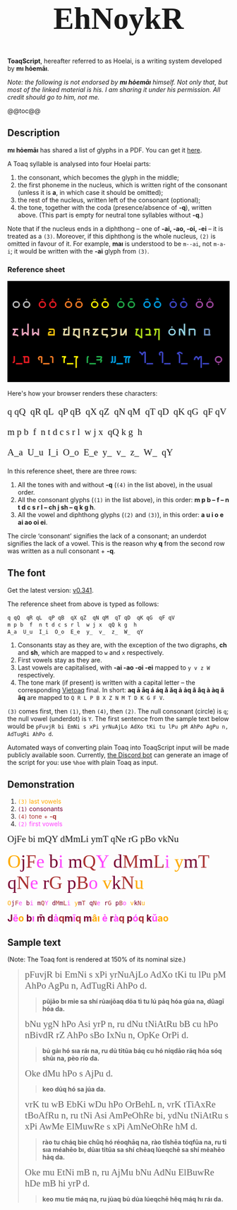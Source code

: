 <style>
@font-face {
  font-family: 'ToaqScript';
  src: url(../assets/ToaqScript_v0.341.ttf);
}
u {
  text-decoration: none;
  font-family: ToaqScript;
  font-size: 150%;
}
</style>

<h1 style="font-size: 500%; font-family: ToaqScript; text-align: center;">EhNoykR</h1>

<b>ToaqScript</b>, hereafter referred to as Hoelai, is a writing system developed by **mı hỏemāı**.

*Note: the following is not endorsed by **mı hỏemāı** himself. Not only that, but most of the linked material is his. I am sharing it under his permission. All credit should go to him, not me.*

@@toc@@

## Description

**mı hỏemāı** has shared a list of glyphs in a PDF. You can get it [here](assets/script-sheet.pdf).

A Toaq syllable is analysed into four Hoelai parts:
1. the consonant, which becomes the glyph in the middle;
2. the first phoneme in the nucleus, which is written right of the consonant (unless it is **a**, in which case it should be omitted);
3. the rest of the nucleus, written left of the consonant (optional);
4. the tone, together with the coda (presence/absence of **-q**), written above. (This part is empty for neutral tone syllables without **-q**.)

Note that if the nucleus ends in a diphthong – one of **-ai, -ao, -oi, -ei** – it is treated as a `(3)`. Moreover, if this diphthong is the whole nucleus, `(2)` is omitted in favour of it. For example, **maı** is understood to be `m--ai`, not `m-a-i`; it would be written with the **-ai** glyph from `(3)`.

### Reference sheet

![Reference sheet](assets/reference-sheet.png)

Here's how your browser renders these characters:

<u>
<p>q qQ&ensp;qR qL&ensp;qP qB&ensp;qX qZ&ensp;qN qM&ensp;qT qD&ensp;qK qG&ensp;qF qV </p>
<p>m p b&ensp;f&ensp;n t d c s r l&ensp;w j x&ensp;qQ k g&ensp;h </p>
<p>A_a&ensp;U_u&ensp;I_i&ensp;O_o&ensp;E_e&ensp;y_&ensp;v_&ensp;z_&ensp;W_&ensp;qY</p>
</u>

In this reference sheet, there are three rows:
1. All the tones with and without **-q** (`(4)` in the list above), in the usual order.
2. All the consonant glyphs (`(1)` in the list above), in this order: **m p b – f – n t d c s r l – ch j sh – q k g h**.
3. All the vowel and diphthong glyphs (`(2)` and `(3)`), in this order: **a u i o e ai ao oi ei**.

The circle ‘consonant’ signifies the lack of a consonant; an underdot signifies the lack of a vowel. This is the reason why **q** from the second row was written as a null consonant + **-q**.

## The font

Get the latest version: [v0.341](assets/ToaqScript_v0.341.ttf).

The reference sheet from above is typed as follows:
```
q qQ  qR qL  qP qB  qX qZ  qN qM  qT qD  qK qG  qF qV 
m p b  f  n t d c s r l  w j x  qQ k g  h 
A_a  U_u  I_i  O_o  E_e  y_  v_  z_  W_  qY
```

1. Consonants stay as they are, with the exception of the two digraphs, **ch** and **sh**, which are mapped to `w` and `x` respectively.
2. First vowels stay as they are.
3. Last vowels are capitalised, with **-ai -ao -oi -ei** mapped to `y v z W` respectively.
4. The tone mark (if present) is written with a capital letter – the corresponding [Vietoaq](vietoaq.md) final. In short: **aq ā āq á áq ǎ ǎq ả ảq â âq à àq ã ãq** are mapped to `Q R L P B X Z N M T D K G F V`.

`(3)` comes first, then `(1)`, then `(4)`, then `(2)`. The null consonant (circle) is `q`; the null vowel (underdot) is `Y`. The first sentence from the sample text below would be `pFuvjR bi EmNi s xPi yrNuAjLo AdXo tKi tu lPu pM AhPo AgPu n, AdTugRi AhPo d`.

Automated ways of converting plain Toaq into ToaqScript input will be made publicly available soon. Currently, [the Discord bot](nuogai.md) can generate an image of the script for you: use `%hoe` with plain Toaq as input.

## Demonstration

1. <span style="color: #ffaa00;"><code>(3)</code> last vowels</span>
2. <span style="color: #770033;"><code>(1)</code> consonants</span>
3. <span style="color: #aa3333;"><code>(4)</code> tone + <strong>-q</strong></span>
4. <span style="color: #ff44ff;"><code>(2)</code> first vowels</span>

<u>OjFe bi mQY dMmLi ymT qNe rG pBo vkNu</u>

<!-- This is the dumbest ever way to do this, I know. -->

<u style="font-size: 300%">
<span style="color: #fa0;">O</span><!--
  --><span style="color: #703;">j</span><!--
  --><span style="color: #a33;">F</span><!--
  --><span style="color: #f4f;">e</span> <!--
  --><span style="color: #703;">b</span><!--
  --><span style="color: #f4f;">i</span> <!--
  --><span style="color: #703;">m</span><!--
  --><span style="color: #a33;">Q</span><!--
  --><span style="color: #f4f;">Y</span> <!--
  --><span style="color: #703;">d</span><!--
  --><span style="color: #a33;">M</span><!--
  --><span style="color: #703;">m</span><!--
  --><span style="color: #a33;">L</span><!--
  --><span style="color: #f4f;">i</span> <!--
  --><span style="color: #fa0;">y</span><!--
  --><span style="color: #703;">m</span><!--
  --><span style="color: #a33;">T</span> <!--
  --><span style="color: #703;">q</span><!--
  --><span style="color: #a33;">N</span><!--
  --><span style="color: #f4f;">e</span> <!--
  --><span style="color: #703;">r</span><!--
  --><span style="color: #a33;">G</span> <!--
  --><span style="color: #703;">p</span><!--
  --><span style="color: #a33;">B</span><!--
  --><span style="color: #f4f;">o</span> <!--
  --><span style="color: #fa0;">v</span><!--
  --><span style="color: #703;">k</span><!--
  --><span style="color: #a33;">N</span><!--
  --><span style="color: #fa0;">u</span>
</u>

<pre>
<span style="color: #fa0;">O</span><!--
  --><span style="color: #703;">j</span><!--
  --><span style="color: #a33;">F</span><!--
  --><span style="color: #f4f;">e</span> <!--
  --><span style="color: #703;">b</span><!--
  --><span style="color: #f4f;">i</span> <!--
  --><span style="color: #703;">m</span><!--
  --><span style="color: #a33;">Q</span><!--
  --><span style="color: #f4f;">Y</span> <!--
  --><span style="color: #703;">d</span><!--
  --><span style="color: #a33;">M</span><!--
  --><span style="color: #703;">m</span><!--
  --><span style="color: #a33;">L</span><!--
  --><span style="color: #f4f;">i</span> <!--
  --><span style="color: #fa0;">y</span><!--
  --><span style="color: #703;">m</span><!--
  --><span style="color: #a33;">T</span> <!--
  --><span style="color: #703;">q</span><!--
  --><span style="color: #a33;">N</span><!--
  --><span style="color: #f4f;">e</span> <!--
  --><span style="color: #703;">r</span><!--
  --><span style="color: #a33;">G</span> <!--
  --><span style="color: #703;">p</span><!--
  --><span style="color: #a33;">B</span><!--
  --><span style="color: #f4f;">o</span> <!--
  --><span style="color: #fa0;">v</span><!--
  --><span style="color: #703;">k</span><!--
  --><span style="color: #a33;">N</span><!--
  --><span style="color: #fa0;">u</span>
</pre>

<strong style="font-size: 150%">
<span style="color: #703;">J</span><!--
  --><span style="color: #f4f;">e</span><!--
  --><span style="color: #a33;">&#x303;</span><!--
  --><span style="color: #fa0;">o</span> <!--
  --><span style="color: #703;">b</span><!--
  --><span style="color: #f4f;">ı</span> <!--
  --><span style="color: #703;">m</span><!--
  --><span style="color: #a33;">&#x304;</span> <!--
  --><span style="color: #703;">d</span><!--
  --><span style="color: #f4f;">a</span><!--
  --><span style="color: #a33;">&#x309;</span><!--
  --><span style="color: #a33;">q</span><!--
  --><span style="color: #703;">m</span><!--
  --><span style="color: #f4f;">ı</span><!--
  --><span style="color: #a33;">&#x304;</span><!--
  --><span style="color: #a33;">q</span> <!--
  --><span style="color: #703;">m</span><!--
  --><span style="color: #fa0;">a</span><!--
  --><span style="color: #a33;">&#x302;</span><!--
  --><span style="color: #fa0;">ı</span> <!--
  --><span style="color: #f4f;">e</span><!--
  --><span style="color: #a33;">&#x309;</span> <!--
  --><span style="color: #703;">r</span><!--
  --><span style="color: #f4f;">a</span><!--
  --><span style="color: #a33;">&#x300;</span><!--
  --><span style="color: #a33;">q</span> <!--
  --><span style="color: #703;">p</span><!--
  --><span style="color: #f4f;">o</span><!--
  --><span style="color: #a33;">&#x301;</span><!--
  --><span style="color: #a33;">q</span> <!--
  --><span style="color: #703;">k</span><!--
  --><span style="color: #f4f;">u</span><!--
  --><span style="color: #a33;">&#x30c;</span><!--
  --><span style="color: #fa0;">a</span><!--
  --><span style="color: #fa0;">o</span>
</strong>

## Sample text

(Note: The Toaq font is rendered at 150% of its nominal size.)

> <u>pFuvjR bi EmNi s xPi yrNuAjLo AdXo tKi tu lPu pM AhPo AgPu n, AdTugRi AhPo d.</u>
> > **pũjāo bı mỉe sa shí rủaıjōaq döa tì tu lú pảq hóa gúa na, dûagī hóa da.**  
>
> <u>bNu ygN hPo Asi yrP n, ru dNu tNiAtRu bB cu hPo nBivdR rZ AhPo sBo IxNu n, OpKe OrPi d.</u>
> > **bủ gảı hó sıa ráı na, ru dủ tỉtūa báq cu hó níqdāo räq hóa sóq shủı na, pèo río da.**  
>
> <u>Oke dMu hPo s AjPu d. </u>
> > **keo dủq hó sa júa da.**  
>
> <u>vrK tu wB EbKi wDu hPo OrBehL n, vrK tTiAxRe tBoAfRu n, ru tNi Asi AmPeOhRe bi, ydNu tNiAtRu s xPi AwMe ElMuwRe s xPi AmNeOhRe hM d.</u>
> > **rào tu cháq bìe chûq hó réoqhāq na, rào tîshēa tóqfūa na, ru tỉ sıa méahēo bı, dủaı tỉtūa sa shí chẻaq lủeqchē sa shí mẻahēo hảq da.**  
>
> <u>Oke mu EtNi mB n, ru AjMu bNu AdNu ElBuwRe hDe mB hi yrP d.</u>
> > **keo mu tỉe máq na, ru jủaq bủ dủa lúeqchē hêq máq hı ráı da.**  
